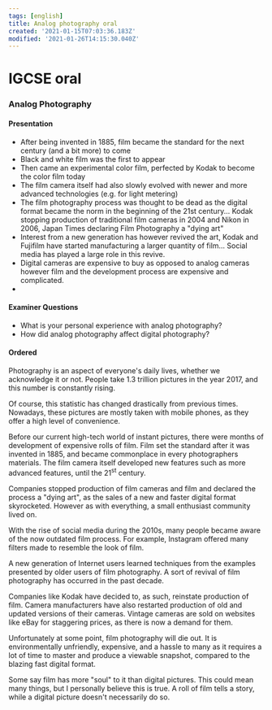 ```yaml
---
tags: [english]
title: Analog photography oral
created: '2021-01-15T07:03:36.183Z'
modified: '2021-01-26T14:15:30.040Z'
---
```


# IGCSE oral

### Analog Photography

#### Presentation

* After being invented in 1885, film became the standard for the next century (and a bit more) to come
* Black and white film was the first to appear
* Then came an experimental color film, perfected by Kodak to become the color film today
* The film camera itself had also slowly evolved with newer and more advanced technologies (e.g. for light metering) 
* The film photography process was thought to be dead as the digital format became the norm in the beginning of the 21st century... Kodak stopping production of traditional film cameras in 2004 and Nikon in 2006, Japan Times declaring Film Photography a "dying art"
* Interest from a new generation has however revived the art, Kodak and Fujifilm have started manufacturing a larger quantity of film... Social media has played a large role in this revive. 
* Digital cameras are expensive to buy as opposed to analog cameras however film and the development process are expensive and complicated.
* 


#### Examiner Questions

* What is your personal experience with analog photography? 
* How did analog photography affect digital photography? 


#### Ordered 

Photography is an aspect of everyone's daily lives, whether we acknowledge it or not. People take 1.3 trillion pictures in the year 2017, and this number is constantly rising. 

Of course, this statistic has changed drastically from previous times. Nowadays, these pictures are mostly taken with mobile phones, as they offer a high level of convenience. 

Before our current high-tech world of instant pictures, there were months of development of expensive rolls of film. Film set the standard after it was invented in 1885, and became commonplace in every photographers materials. The film camera itself developed new features such as more advanced features, until the 21<sup>st</sup> century. 

Companies stopped production of film cameras and film and declared the process a "dying art", as the sales of a new and faster digital format skyrocketed. However as with everything, a small enthusiast community lived on. 

With the rise of social media during the 2010s, many people became aware of the now outdated film process. For example, Instagram offered many filters made to resemble the look of film. 

A new generation of Internet users learned techniques from the examples presented by older users of film photography. A sort of revival of film photography has occurred in the past decade.

Companies like Kodak have decided to, as such, reinstate production of film. Camera manufacturers have also restarted production of old and updated versions of their cameras. Vintage cameras are sold on websites like eBay for staggering prices, as there is now a demand for them. 

Unfortunately at some point, film photography will die out. It is environmentally unfriendly, expensive, and a hassle to many as it requires a lot of time to master and produce a viewable snapshot, compared to the blazing fast digital format. 

Some say film has more "soul" to it than digital pictures. This could mean many things, but I personally believe this is true. A roll of film tells a story, while a digital picture doesn't necessarily do so. 
